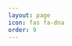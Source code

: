 ```yaml
---
layout: page
icon: fas fa-dna
order: 9
---
```




<script>
window.location.href = "https://www.imcr.uzh.ch/en/research/janscak.html";
</script>